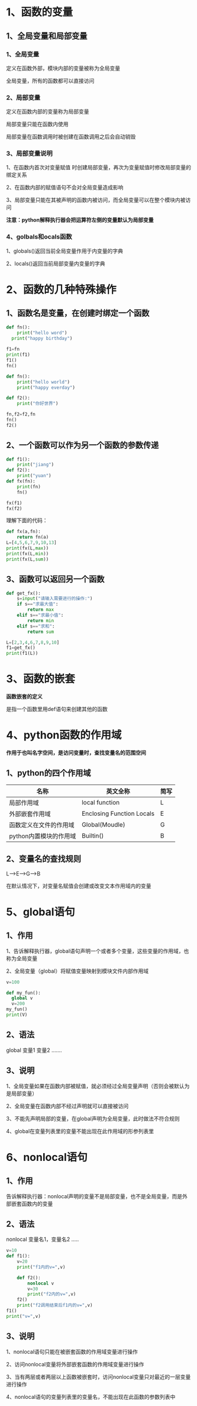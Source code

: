 # 1、函数的变量

## 1、全局变量和局部变量

### 1、全局变量

定义在函数外部，模块内部的变量被称为全局变量

全局变量，所有的函数都可以直接访问

### 2、局部变量

定义在函数内部的变量称为局部变量

局部变量只能在函数内使用

局部变量在函数调用时被创建在函数调用之后会自动销毁

### 3、局部变量说明

1、在函数内首次对变量赋值 时创建局部变量，再次为变量赋值时修改局部变量的绑定关系

2、在函数内部的赋值语句不会对全局变量造成影响

3、局部变量只能在其被声明的函数内被访问，而全局变量可以在整个模块内被访问

**注意：python解释执行器会把运算符左侧的变量默认为局部变量**

### 4、golbals和ocals函数

1、globals()返回当前全局变量作用于内变量的字典

2、locals()返回当前局部变量内变量的字典

# 2、函数的几种特殊操作

## 1、函数名是变量，在创建时绑定一个函数

```python
def fn():
	print("hello word")
  print("happy birthday")
  
f1=fn
print(f1)
f1()
fn()

def fn():
    print("hello world")
    print("happy everday")

def f2():
    print("你好世界")

fn,f2=f2,fn
fn()
f2()
```



## 2、一个函数可以作为另一个函数的参数传递

```python
def f1():
    print("jiang")
def f2():
    print("yuan")
def fx(fn):
    print(fn)
    fn()

fx(f1)
fx(f2)

```

理解下面的代码：

```python
def fx(a,fn):
    return fn(a)
L=[4,5,6,7,9,10,13]
print(fx(L,max))
print(fx(L,min))
print(fx(L,sum))
```

## 3、函数可以返回另一个函数

```python
def get_fx():
    s=input("请输入需要进行的操作:")
    if s=="求最大值":
        return max
    elif s=="求最小值":
        return min
    elif s=="求和":
        return sum

L=[2,3,4,6,7,8,9,10]
f1=get_fx()
print(f1(L))

```

# 3、函数的嵌套

**函数嵌套的定义**

是指一个函数里用def语句来创建其他的函数

# 4、python函数的作用域

**作用于也叫名字空间，是访问变量时，查找变量名的范围空间**

## 1、python的四个作用域

| 名称                   | 英文全称                  | 简写 |
| ---------------------- | ------------------------- | ---- |
| 局部作用域             | local function            | L    |
| 外部嵌套作用域         | Enclosing Function Locals | E    |
| 函数定义在文件的作用域 | Global(Moudle)            | G    |
| python内置模块的作用域 | Builtin()                 | B    |

## 2、变量名的查找规则

L-->E-->G-->B

在默认情况下，对变量名赋值会创建或改变文本作用域内的变量

# 5、global语句

## 1、作用

1、告诉解释执行器，global语句声明一个或者多个变量，这些变量的作用域，也称为全局变量

2、全局变量（global）将赋值变量映射到模块文件内部作用域

```python
v=100

def my_fun():
  global v
  v=200
my_fun()
print(V)
```

## 2、语法

global   变量1  变量2    .......

## 3、说明

1、全局变量如果在函数内部被赋值，就必须经过全局变量声明（否则会被默认为是局部变量）

2、全局变量在函数内部不经过声明就可以直接被访问

3、不能先声明局部的变量，在global声明为全局变量，此时做法不符合规则

4、global在变量列表里的变量不能出现在此作用域的形参列表里

# 6、nonlocal语句

## 1、作用

告诉解释执行器：nonlocal声明的变量不是局部变量，也不是全局变量，而是外部嵌套函数内的变量

## 2、语法

nonlocal  变量名1，变量名2   .....

```python
v=10
def f1():
    v=20
    print("f1内的v=",v)

    def f2():
        nonlocal v
        v=30
        print("f2内的v=",v)
    f2()
    print("f2调用结束后f1内的v=",v)
f1()
print("v=",v)
```

## 3、说明

1、nonlocal语句只能在被嵌套函数的作用域变量进行操作

2、访问nonlocal变量将外部嵌套函数的作用域变量进行操作

3、当有两层或者两层以上函数被嵌套时，访问nonlocal变量只对最近的一层变量进行操作

4、nonlocal语句的变量列表里的变量名，不能出现在此函数的参数列表中



